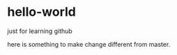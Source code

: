 hello-world
===========

just for learning github

here is something to make change different from master.
